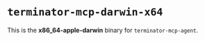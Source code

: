 # `terminator-mcp-darwin-x64`

This is the **x86_64-apple-darwin** binary for `terminator-mcp-agent`.

